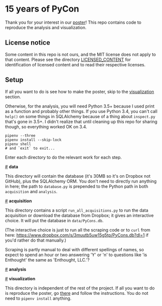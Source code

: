 # 15 years of PyCon

Thank you for your interest in our [poster](https://bit.ly/15-years-pycon)!
This repo contains code to reproduce the analysis and visualization.

## License notice

Some content in this repo is not ours, and the MIT license does not apply to
that content. Please see the directory 
[LICENSED_CONTENT](https://github.com/tanyaschlusser/15-years-pycon/tree/master/LICENSED_CONTENT)
for identification of licensed content and to read their respective licenses.

## Setup

If all you want to do is see how to make the poster, skip to the
[visualization](#visualization) section.

Otherwise, for the analysis, you will need Python 3.5+ because
I used print as a function and probably other things. If you use Python 3.4,
you can't call `help()` on some things in SQLAlchemy because of a thing about
`inspect.py` that's gone in 3.5+. I didn't realize that until cleaning
up this repo for sharing though, so everything worked OK on 3.4.

```
pipenv --three
pipenv install --skip-lock
pipenv shell
# and `exit` to exit...
```

Enter each directory to do the relevant work for each step.


<a href="#data" name="data">#</a> <b>data</b>

This directory will contain the database (it's 30MB so it's on Dropbox not GitHub),
plus the SQLAlchemy ORM. You don't need to directly run anything in here; the path
to `database.py` is prepended to the Python path in both `acquisition` and `analysis`.


<a href="#acquisition" name="acquisition">#</a> <b>acquisition</b>

This directory contains a script `run_all_acquisitions.py` to run the data
acquisition or download the database from Dropbox; it gives an interactive
choice. It will put the database in `data/PyCons.db`.

(The interactive choice is just to run all the scraping code or to `curl`
from here: https://www.dropbox.com/s/3muutb5uw15g5tp/PyCons.db?dl=1 if
you'd rather do that manually.)

Scraping is partly manual to deal with different spellings of names, so
expect to spend an hour or two answering 'Y' or 'n' to questions like
'is Enthought' the same as 'Enthought, LLC.'?


<a href="#analysis" name="analysis">#</a> <b>analysis</b>


<a href="#visualization" name="visualization">#</a> <b>visualization</b>

This directory is independent of the rest of the project.
If all you want to do is reproduce the poster, go
[there](https://github.com/tanyaschlusser/15-years-pycon/tree/master/visualization)
and follow the instructions. You do not need to `pipenv install` anything.
